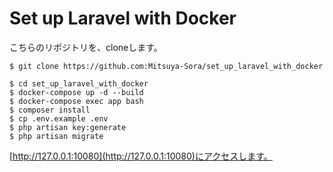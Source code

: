 # Set up Laravel with Docker


こちらのリポジトリを、cloneします。
```
$ git clone https://github.com:Mitsuya-Sora/set_up_laravel_with_docker
```
```
$ cd set_up_laravel_with_docker
$ docker-compose up -d --build
$ docker-compose exec app bash
$ composer install
$ cp .env.example .env
$ php artisan key:generate
$ php artisan migrate
```
[http://127.0.0.1:10080](http://127.0.0.1:10080)にアクセスします。
